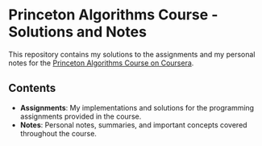 # Princeton Algorithms Course - Solutions and Notes

This repository contains my solutions to the assignments and my personal notes for the [Princeton Algorithms Course on Coursera](https://www.coursera.org/learn/algorithms-part1).

## Contents

- **Assignments**: My implementations and solutions for the programming assignments provided in the course.
- **Notes**: Personal notes, summaries, and important concepts covered throughout the course.

